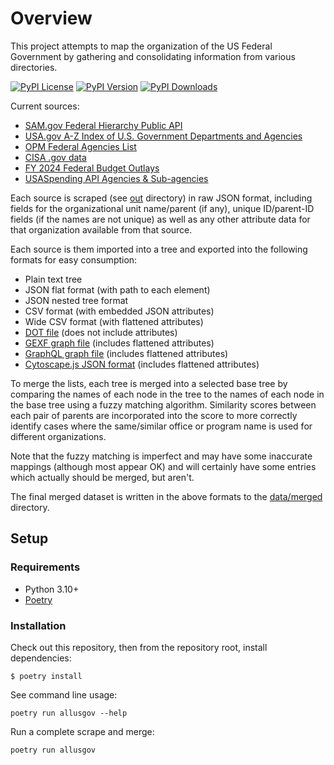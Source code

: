 # Overview

This project attempts to map the organization of the US Federal Government by gathering and consolidating information from various directories.

[![PyPI License](https://img.shields.io/pypi/l/allusgov.svg)](https://pypi.org/project/allusgov)
[![PyPI Version](https://img.shields.io/pypi/v/allusgov.svg)](https://pypi.org/project/allusgov)
[![PyPI Downloads](https://img.shields.io/pypi/dm/allusgov.svg?color=orange)](https://pypistats.org/packages/allusgov)

Current sources:
* [SAM.gov Federal Hierarchy Public API](https://open.gsa.gov/api/fh-public-api/)
* [USA.gov A-Z Index of U.S. Government Departments and Agencies](https://www.usa.gov/federal-agencies)
* [OPM Federal Agencies List](https://www.opm.gov/about-us/open-government/Data/Apps/Agencies/)
* [CISA .gov data](https://github.com/cisagov/dotgov-data)
* [FY 2024 Federal Budget Outlays](https://www.govinfo.gov/app/details/BUDGET-2024-DB/BUDGET-2024-DB-2)
* [USASpending API Agencies & Sub-agencies](https://api.usaspending.gov/)

Each source is scraped (see [out](out) directory) in raw JSON format, including fields for the organizational unit name/parent (if any), unique ID/parent-ID fields (if the names are not unique) as well as any other attribute data for that organization available from that source.

Each source is them imported into a tree and exported into the following formats for easy consumption:
* Plain text tree
* JSON flat format (with path to each element)
* JSON nested tree format
* CSV format (with embedded JSON attributes)
* Wide CSV format (with flattened attributes)
* [DOT file](https://en.wikipedia.org/wiki/DOT_(graph_description_language)) (does not include attributes)
* [GEXF graph file](https://gephi.org/gexf/format/) (includes flattened attributes)
* [GraphQL graph file](https://graphql.org/) (includes flattened attributes)
* [Cytoscape.js JSON format](https://js.cytoscape.org/#notation/elements-json) (includes flattened attributes)

To merge the lists, each tree is merged into a selected base tree by comparing the names of each node in the tree to the names of each node in the base tree using a fuzzy matching algorithm. Similarity scores between each pair of parents are incorporated into the score to more correctly identify cases where the same/similar office or program name is used for different organizations.

Note that the fuzzy matching is imperfect and may have some inaccurate mappings (although most appear OK) and will certainly have some entries which actually should be merged, but aren't.

The final merged dataset is written in the above formats to the [data/merged](data/merged) directory.

## Setup

### Requirements

* Python 3.10+
* [Poetry](https://python-poetry.org/)

### Installation

Check out this repository, then from the repository root, install dependencies:

```text
$ poetry install
```

See command line usage:
```text
poetry run allusgov --help
```

Run a complete scrape and merge:
```text
poetry run allusgov
```